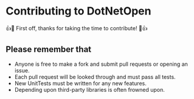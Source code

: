 # Contributing to DotNetOpen

👍🎉 First off, thanks for taking the time to contribute! 🎉👍

## Please remember that
* Anyone is free to make a fork and submit pull requests or opening an issue.
* Each pull request will be looked through and must pass all tests.
* New UnitTests must be written for any new features.
* Depending upon third-party libraries is often frowned upon.
